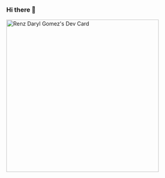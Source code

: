 ### Hi there 👋

<!--
**rdcgomez/rdcgomez** is a ✨ _special_ ✨ repository because its `README.md` (this file) appears on your GitHub profile.

Here are some ideas to get you started:

- 🔭 I’m currently working on ...
- 🌱 I’m currently learning ...
- 👯 I’m looking to collaborate on ...
- 🤔 I’m looking for help with ...
- 💬 Ask me about ...
- 📫 How to reach me: ...
- 😄 Pronouns: ...
- ⚡ Fun fact: ...
-->

<a href="https://app.daily.dev/igorenz"><img src="https://api.daily.dev/devcards/a4bd0f7b01ff4cdeb122e6b79a01e1e7.png?r=ioq" width="400" alt="Renz Daryl Gomez's Dev Card"/></a>
